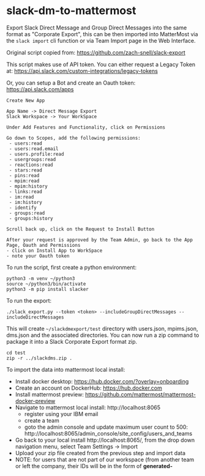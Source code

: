 # slack-dm-to-mattermost
Export Slack Direct Message and Group Direct Messages into the same format as "Corporate Export", this can be then imported into MatterMost via the `slack import` cli function or via Team Import page in the Web Interface.

Original script copied from: https://github.com/zach-snell/slack-export

This script makes use of API token. You can either request a Legacy Token at: https://api.slack.com/custom-integrations/legacy-tokens

Or, you can setup a Bot and create an Oauth token: https://api.slack.com/apps
```
Create New App

App Name -> Direct Message Export
Slack Workspace -> Your WorkSpace

Under Add Features and Functionality, click on Permissions

Go down to Scopes, add the following permissions:
 - users:read
 - users:read.email
 - users.profile:read
 - usergroups:read
 - reactions:read
 - stars:read
 - pins:read
 - mpim:read
 - mpim:history
 - links:read
 - im:read
 - im:history
 - identify
 - groups:read
 - groups:history

Scroll back up, click on the Request to Install Button

After your request is approved by the Team Admin, go back to the App Page, Oauth and Permissions
- click on Install App to WorkSpace
- note your Oauth token
```


To run the script, first create a python environment:
```
python3 -m venv ~/python3
source ~/python3/bin/activate
python3 -m pip install slacker
```

To run the export:
```
./slack_export.py --token <token> --includeGroupDirectMessages --includeDirectMessages
```

This will create `~/slackdmexport/test` directory with users.json, mpims.json, dms.json and the associated directories. You can now run a zip command to package it into a Slack Corporate Export format zip.
```
cd test
zip -r ../slackdms.zip .
```

To import the data into mattermost local install:
- Install docker desktop: https://hub.docker.com/?overlay=onboarding
- Create an account on DockerHub: https://hub.docker.com
- Install mattermost preview: https://github.com/mattermost/mattermost-docker-preview
- Navigate to mattermost local install: http://localhost:8065
  - register using your IBM email
  - create a team
  - goto the admin console and update maximum user count to 500: http://localhost:8065/admin_console/site_config/users_and_teams
- Go back to your local install http://localhost:8065/<team>, from the drop down navigation menu, select Team Settings -> Import
- Upload your zip file created from the previous step and import data
- NOTE: for users that are not part of our workspace (from another team or left the company, their IDs will be in the form of **generated-<ID>**
